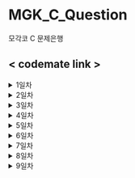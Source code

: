 # MGK_C_Question
모각코 C 문제은행

<h2> < codemate link > </h2>

<details>
    <summary>1일차</summary>
  
#### 필수
  https://codemate.kr/@abbiddo/C언어-문제은행-1일차 <br>
#### 추가
  https://codemate.kr/@abbiddo/C언어-문제은행-1일차-1 <br>
  https://codemate.kr/@abbiddo/C언어-문제은행-1일차-2 <br>
  
</details>
    
<details>
    <summary>2일차</summary>
  
#### 필수
  https://codemate.kr/@abbiddo/C언어-문제은행-2일차 <br>
#### 추가
  https://codemate.kr/@abbiddo/C언어-문제은행-2일차-1 <br>
  
</details>

<details>
    <summary>3일차</summary>
  
#### 필수
  https://codemate.kr/@abbiddo/C언어-문제은행-3일차 <br>
#### 추가
  https://codemate.kr/@abbiddo/C언어-문제은행-3일차-1 <br>
  
</details>
    
<details>
    <summary>4일차</summary>
  
#### 필수
  https://codemate.kr/@abbiddo/C언어-문제은행-4일차 <br>
#### 추가
  https://codemate.kr/@abbiddo/C언어-문제은행-4일차-1 <br>
  
</details>
    
<details>
    <summary>5일차</summary>
  
#### 필수
  https://codemate.kr/@abbiddo/C언어-문제은행-5일차 <br>
#### 추가
  https://codemate.kr/@abbiddo/C언어-문제은행-5일차-1 <br>
  https://codemate.kr/@abbiddo/C언어-문제은행-5일차-2 <br>
  
</details>

<details>
    <summary>6일차</summary>
  
#### 필수
  https://codemate.kr/@abbiddo/C언어-문제은행-6일차 <br>
#### 추가
  https://codemate.kr/@abbiddo/C언어-문제은행-6일차-1 <br>
  
</details>
    

<details>
    <summary>7일차</summary>
  
#### 필수
  https://codemate.kr/@abbiddo/C언어-문제은행-7일차 <br>
#### 추가
  https://codemate.kr/@abbiddo/C언어-문제은행-7일차-1 <br>
  https://codemate.kr/@abbiddo/C언어-문제은행-7일차-2 <br>
  
</details>
    
<details>
    <summary>8일차</summary>
  
#### 필수
  https://codemate.kr/@abbiddo/C언어-문제은행-8일차 <br>
#### 추가
  https://codemate.kr/@abbiddo/C언어-문제은행-8일차-1 <br>
  https://codemate.kr/@abbiddo/C언어-문제은행-8일차-2 <br>
  
</details>

<details>
    <summary>9일차</summary>
  
#### 필수
  https://codemate.kr/@abbiddo/C언어-문제은행-9일차 <br>
#### 추가
    
</details>
